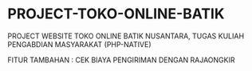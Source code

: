 # PROJECT-TOKO-ONLINE-BATIK
PROJECT WEBSITE TOKO ONLINE BATIK NUSANTARA, TUGAS KULIAH PENGABDIAN MASYARAKAT (PHP-NATIVE) 

FITUR TAMBAHAN : CEK BIAYA PENGIRIMAN DENGAN RAJAONGKIR

